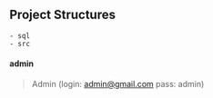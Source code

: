 ## Project Structures
    - sql
    - src  
#### admin
> Admin (login: admin@gmail.com  pass: admin)
              
